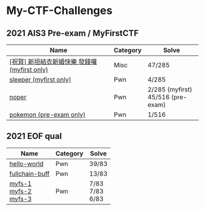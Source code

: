 # My-CTF-Challenges


## 2021 AIS3 Pre-exam / MyFirstCTF

| Name                                                         | Category | Solve                                  |
| ------------------------------------------------------------ | -------- | -------------------------------------- |
| [[祝賀] 新垣結衣新婚快樂 發錢囉 (myfirst only)](2021-ais3/新垣結衣新婚快樂) | Misc     | 47/285                                 |
| [sleeper (myfirst only)](2021-ais3/sleeper)                  | Pwn      | 4/285                                  |
| [noper](2021-ais3/noper)                                     | Pwn      | 2/285 (myfirst)<br />45/516 (pre-exam) |
| [pokemon (pre-exam only)](2021-ais3/pokemon)                 | Pwn      | 1/516                                  |



## 2021 EOF qual

| Name                                                         | Category | Solve                    |
| ------------------------------------------------------------ | -------- | ------------------------ |
| [hello-world](2021-eof-qual/hello-world)                     | Pwn      | 39/83                    |
| [fullchain-buff](2021-eof-qual/fullchain-buff)               | Pwn      | 13/83                    |
| [myfs-1](2021-eof-qual/myfs)<br />[myfs-2](2021-eof-qual/myfs)<br />[myfs-3](2021-eof-qual/myfs) | Pwn      | 7/83<br />7/83<br />6/83 |

